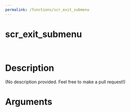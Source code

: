 ```yaml
---
permalink: /functions/scr_exit_submenu
---
```

# scr_exit_submenu  
&nbsp;  
# Description  
(No description provided. Feel free to make a pull request!) 
&nbsp;  
# Arguments


